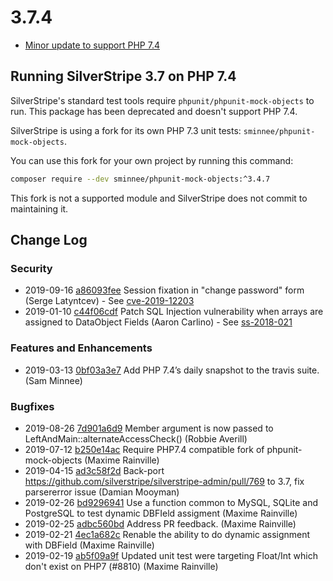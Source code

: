 # 3.7.4

* [Minor update to support PHP 7.4](https://github.com/silverstripe/silverstripe-framework/pull/9110)

## Running SilverStripe 3.7 on PHP 7.4

SilverStripe's standard test tools require `phpunit/phpunit-mock-objects` to run. This package has been deprecated and
doesn't support PHP 7.4.

SilverStripe is using a fork for its own PHP 7.3 unit tests: `sminnee/phpunit-mock-objects`.

You can use this fork for your own project by running this command:
```bash
composer require --dev sminnee/phpunit-mock-objects:^3.4.7
```

This fork is not a supported module and SilverStripe does not commit to maintaining it.

<!--- Changes below this line will be automatically regenerated -->

## Change Log

### Security

 * 2019-09-16 [a86093fee](https://github.com/silverstripe/silverstripe-framework/commit/a86093fee6398881889d6d330a15f7042be25bff) Session fixation in "change password" form (Serge Latyntcev) - See [cve-2019-12203](https://www.silverstripe.org/download/security-releases/cve-2019-12203)
 * 2019-01-10 [c44f06cdf](https://github.com/silverstripe/silverstripe-framework/commit/c44f06cdf10387a987e4efb096ff06b3bb4495ef) Patch SQL Injection vulnerability when arrays are assigned to DataObject Fields (Aaron Carlino) - See [ss-2018-021](https://www.silverstripe.org/download/security-releases/ss-2018-021)

### Features and Enhancements

 * 2019-03-13 [0bf03a3e7](https://github.com/silverstripe/silverstripe-framework/commit/0bf03a3e77304e242a81cca37ccbc02e35e3dbc6) Add PHP 7.4’s daily snapshot to the travis suite. (Sam Minnee)

### Bugfixes

 * 2019-08-26 [7d901a6d9](https://github.com/silverstripe/silverstripe-framework/commit/7d901a6d9b126ac057918f827e65aa0360231d1b) Member argument is now passed to LeftAndMain::alternateAccessCheck() (Robbie Averill)
 * 2019-07-12 [b250e14ac](https://github.com/silverstripe/silverstripe-framework/commit/b250e14acea12493ee1bb7392cf3f18c5a1f5f8b) Require PHP7.4 compatible fork of phpunit-mock-objects (Maxime Rainville)
 * 2019-04-15 [ad3c58f2d](https://github.com/silverstripe/silverstripe-framework/commit/ad3c58f2d875a0ac7a8a17372c7eca84abd1a2b3) Back-port https://github.com/silverstripe/silverstripe-admin/pull/769 to 3.7, fix parsererror issue (Damian Mooyman)
 * 2019-02-26 [bd9296941](https://github.com/silverstripe/silverstripe-framework/commit/bd929694188dc7df7277d8430df5534dcb2b914a) Use a function common to MySQL, SQLite and PostgreSQL to test dynamic DBFIeld assigment (Maxime Rainville)
 * 2019-02-25 [adbc560bd](https://github.com/silverstripe/silverstripe-framework/commit/adbc560bd70ba2e071f94a41a084768819196ee7) Address PR feedback. (Maxime Rainville)
 * 2019-02-21 [4ec1a682c](https://github.com/silverstripe/silverstripe-framework/commit/4ec1a682cf354e2425ef4fd6598c7de8e807bcc7) Renable the ability to do dynamic assignment with DBField (Maxime Rainville)
 * 2019-02-19 [ab5f09a9f](https://github.com/silverstripe/silverstripe-framework/commit/ab5f09a9f3ec12333c748dd68bfc504b5e509bfc) Updated unit test were targeting Float/Int which don't exist on PHP7 (#8810) (Maxime Rainville)
<!--- Changes above this line will be automatically regenerated -->
